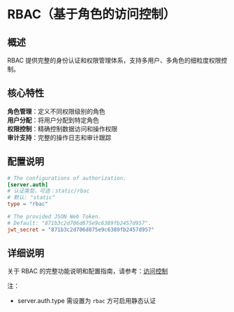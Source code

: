 # RBAC（基于角色的访问控制）

## 概述

RBAC 提供完整的身份认证和权限管理体系，支持多用户、多角色的细粒度权限控制。

## 核心特性
​**​角色管理​​**：定义不同权限级别的角色  
​**​用户分配​​**：将用户分配到特定角色  
​​**权限控制​**​：精确控制数据访问和操作权限  
​​**审计支持**​​：完整的操作日志和审计跟踪  

## 配置说明

```toml
# The configurations of authorization.
[server.auth]
# 认证类型，可选：static/rbac
# 默认: "static"
type = "rbac" 

# The provided JSON Web Token.
# Default: "871b3c2d706d875e9c6389fb2457d957".
jwt_secret = "871b3c2d706d875e9c6389fb2457d957"
```

## 详细说明

关于 RBAC 的完整功能说明和配置指南，请参考：[访问控制](../access-control/overview.md)


注：
- server.auth.type 需设置为 `rbac` 方可启用静态认证
